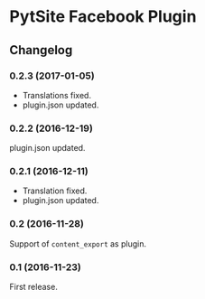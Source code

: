 # PytSite Facebook Plugin

## Changelog

### 0.2.3 (2017-01-05)
- Translations fixed.
- plugin.json updated.


### 0.2.2 (2016-12-19)
plugin.json updated.


### 0.2.1 (2016-12-11)
- Translation fixed.
- plugin.json updated.


### 0.2 (2016-11-28)
Support of `content_export` as plugin.


### 0.1 (2016-11-23)
First release.
